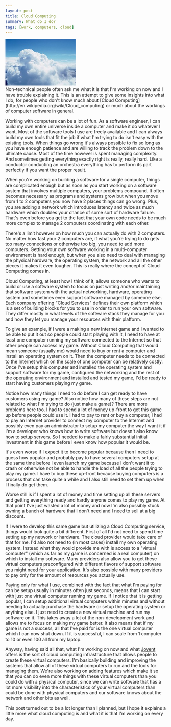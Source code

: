 ```yaml
---
layout: post
title: Cloud Computing
summary: What do I do?
tags: [work, computers, cloud]
---
```


<div class="floatyimg"><a href="http://search.techworld.com/tag/cloud-computing"><img src="/images/cloud.jpg" title="Cloud" alt="Cloud" /></a></div>
Non-technical people often ask me what it is that I'm working on now and I have trouble explaining it.  This is an attempt to give some insights into what I do, for people who don't know much about [Cloud Computing](http://en.wikipedia.org/wiki/Cloud_computing) or much about the workings of computer software in general.

Working with computers can be a lot of fun.  As a software engineer, I can build my own entire universe inside a computer and make it do whatever I want.  Most of the software tools I use are freely available and I can always build my own tools that fit the job if what I'm trying to do isn't easy with the existing tools.  When things go wrong it's always possible to fix so long as you have enough patience and are willing to track the problem down to the ultimate cause.  Most of the time however is spent managing complexity.  And sometimes getting everything exactly right is really, really hard.  Like a conductor conducting an orchestra everything has to perform its part perfectly if you want the proper result.

When you're working on building a software for a single computer, things are complicated enough but as soon as you start working on a software system that involves multiple computers, your problems compound.  It often becomes necessary as programs and systems grow but when you move from 1 to 2 computers you now have 2 places things can go wrong.  Plus, you are adding a network which introduces latency and twice as much hardware which doubles your chance of some sort of hardware failure.  That's even before you get to the fact that your own code needs to be much more complex to manage 2 computers coordinating with each other.

There's a limit however on how much you can actually do with 2 computers.  No matter how fast your 2 computers are, if what you're trying to do gets too many connections or otherwise too big, you need to add more computers.  Getting your own software working in a multi-computer environment is hard enough, but when you also need to deal with managing the physical hardware, the operating system, the network and all the other pieces it makes it even tougher.  This is really where the concept of Cloud Computing comes in.

Cloud Computing, at least how I think of it, allows someone who wants to build or use a software system to focus on just writing and/or maintaining that software system with the actual networking, hardware, operating system and sometimes even support software managed by someone else.  Each company offering "Cloud Services" defines their own platform which is a set of building blocks for you to use in order to run your own software.  They differ mostly in what levels of the software stack they manage for you and how they let you manage your resources with their platform.

To give an example, if I were a making a new Internet game and I wanted to be able to put it out so people could start playing with it, I need to have at least one computer running my software connected to the Internet so that other people can access my game.  Without Cloud Computing that would mean someone (usually me) would need to buy or rent a computer and install an operating system on it.  Then the computer needs to be connected to the Internet which on the scale of one computer can be relatively costly.  Once I've setup this computer and installed the operating system and support software for my game, configured the networking and the rest of the operating environment and installed and tested my game, I'd be ready to start having customers playing my game.

Notice how many things I need to do before I can get ready to have customers using my game?  Also notice how many of these steps are not related to what I'm trying to do (just make a game)?  There are more problems here too.  I had to spend a lot of money up-front to get this game up before people could use it.  I had to pay to rent or buy a computer, I had to pay an Internet provider to connect my computer to the Internet and possibly even pay an administrator to setup my computer the way I want it if I'm a developer who knows how to write software but doesn't also know how to setup servers.  So I needed to make a fairly substantial initial investment in this game before I even know how popular it would be.

It's even worse if I expect it to become popular because then I need to guess how popular and probably pay to have several computers setup at the same time before I even launch my game because I don't want it to crash or otherwise not be able to handle the load of all the people trying to play my game.  I have to buy these up-front because buying computers is a process that can take quite a while and I also still need to set them up when I finally do get them.

Worse still is if I spent a lot of money and time setting up all these servers and getting everything ready and hardly anyone comes to play my game.  At that point I've just wasted a lot of money and now I'm also possibly stuck owning a bunch of hardware that I don't need and I need to sell at a big discount.

If I were to develop this same game but utilizing a Cloud Computing service, things would look quite a bit different.  First of all I'd not need to spend time setting up my network or hardware.  The cloud provider would take care of that for me.  I'd also not need to (in most cases) install my own operating system.  Instead what they would provide me with is access to a "virtual computer" (which as far as my game is concerned is a real computer) on which to install my software.  Many providers also allow you to get these virtual computers preconfigured with different flavors of support software you might need for your application.  It's also possible with many providers to pay only for the amount of resources you actually use.

Paying only for what I use, combined with the fact that what I'm paying for can be setup usually in minutes often just seconds, means that I can start with just one virtual computer running my game.  If I notice that it is getting popular, I can setup additional virtual computers within minutes and without needing to actually purchase the hardware or setup the operating system or anything else.  I just need to create a new virtual machine and run my software on it.  This takes away a lot of the non-development work and allows me to focus on making my game better.  It also means that if my game is not a success, all that I've paid for is the one virtual computer which I can now shut down.  If it is successful, I can scale from 1 computer to 10 or even 100 all from my laptop.

Anyway, having said all that, what I'm working on now and what [Joyent](http://joyent.com) offers is the sort of cloud computing infrastructure that allows people to create these virtual computers.  I'm basically building and improving the systems that allow all of these virtual computers to run and the tools for managing them.  We're also working on adding features which make it so that you can do even more things with these virtual computers than you could do with a physical computer, since we can write software that has a lot more visibility into the characteristics of your virtual computers than could be done with physical computers and our software knows about the network and other bits as well.

This post turned out to be a lot longer than I planned, but I hope it explains a little more what cloud computing is and what it is that I'm working on every day.
